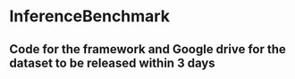# InferenceBenchmark

## Code for the framework and Google drive for the dataset to be released within 3 days
